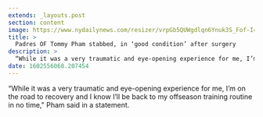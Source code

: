 ```yaml
--- 
extends: _layouts.post 
section: content 
image: https://www.nydailynews.com/resizer/vrpGb5QUWgdlqn6Ynuk3S_Fof-I=/1200x0/top/cloudfront-us-east-1.images.arcpublishing.com/tronc/CDGLV3DMCRCWPKLGBGY7HLY65U.jpg 
title: > 
  Padres OF Tommy Pham stabbed, in ‘good condition’ after surgery 
description: > 
  “While it was a very traumatic and eye-opening experience for me, I’m on the road to recovery and I know I’ll be back to my offseason training routine in no time," Pham said in a statement. 
date: 1602556068.207454 
--- 
```

“While it was a very traumatic and eye-opening experience for me, I’m on the road to recovery and I know I’ll be back to my offseason training routine in no time," Pham said in a statement.